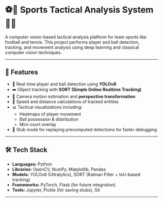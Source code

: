 # ⚽🏀 Sports Tactical Analysis System 🎾🏐  
A computer vision-based tactical analysis platform for team sports like football and tennis. This project performs player and ball detection, tracking, and movement analysis using deep learning and classical computer vision techniques.

---

## 📌 Features

- 🎯 Real-time player and ball detection using **YOLOv8**
- ➡️ Object tracking with **SORT (Simple Online Realtime Tracking)**
- 📐 Camera motion estimation and **perspective transformation**
- 🏃 Speed and distance calculations of tracked entities
- 📊 Tactical visualizations including:
  - Heatmaps of player movement
  - Ball possession & distribution
  - Mini-court overlay
- 🔁 Stub mode for replaying precomputed detections for faster debugging

---

## 🛠️ Tech Stack

- **Languages:** Python
- **Libraries:** OpenCV, NumPy, Matplotlib, Pandas
- **Models:** YOLOv8 (Ultralytics), SORT (Kalman Filter + IoU-based tracking)
- **Frameworks:** PyTorch, Flask (for future integration)
- **Tools:** Jupyter, Pickle (for saving stubs), Git

---


